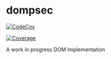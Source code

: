 # dompsec

[![CodeCov](https://codecov.io/gh/biojet1/domspec/branch/main/graph/badge.svg?token=W93QFJZV1E)](https://codecov.io/gh/biojet1/domspec)

[![Coverage](https://coveralls.io/repos/github/biojet1/domspec/badge.svg?branch=main)](https://coveralls.io/github/biojet1/domspec?branch=main)

A work in progress
DOM Implementation